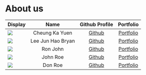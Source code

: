 # About us

Display |       Name        |              Github Profile              | Portfolio 
--------|:-----------------:|:----------------------------------------:|:---------:
![](https://via.placeholder.com/100.png?text=Photo) |  Cheung Ka Yuen   | [Github](https://github.com/KenCheung18) | [Portfolio](docs/team/johndoe.md)
![](https://via.placeholder.com/100.png?text=Photo) | Lee Jun Hao Bryan |   [Github](https://github.com/bljhty)    | [Portfolio](docs/team/johndoe.md)
![](https://via.placeholder.com/100.png?text=Photo) |     Ron John      |      [Github](https://github.com/)       | [Portfolio](docs/team/johndoe.md)
![](https://via.placeholder.com/100.png?text=Photo) |     John Roe      |      [Github](https://github.com/)       | [Portfolio](docs/team/johndoe.md)
![](https://via.placeholder.com/100.png?text=Photo) |      Don Roe      |      [Github](https://github.com/)       | [Portfolio](docs/team/johndoe.md)
